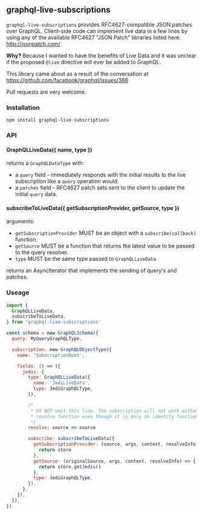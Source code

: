 ## graphql-live-subscriptions

`graphql-live-subscriptions` provides RFC4627-compatible JSON patches over GraphQL. Client-side code can implement live data in a few lines by using any of the available RFC4627 "JSON Patch" libraries listed here: http://jsonpatch.com/

**Why?** Because I wanted to have the benefits of Live Data and it was unclear if the proposed `@live` directive will ever be added to GraphQL.

This library came about as a result of the conversation at https://github.com/facebook/graphql/issues/386

Pull requests are very welcome.

### Installation
`npm install graphql-live-subscriptions`

### API

#### GraphQLLiveData({ name, type })

returns a `GraphQLDataType` with:
* a `query` field - immediately responds with the initial results to the live subscription like a `query` operation would.
* a `patches` field - RFC4627 patch sets sent to the client to update the initial `query` data.

#### subscribeToLiveData({ getSubscriptionProvider, getSource, type })

arguments:
* `getSubscriptionProvider` MUST be an object with a `subscribe(callback)` function.
* `getSource` MUST be a function that returns the latest value to be passed to the query resolver.
* `type` MUST be the same type passed to `GraphQLLiveData`

returns an AsyncIterator that implements the sending of query's and patches.

### Useage

```js
import {
  GraphQLLiveData,
  subscribeToLiveData,
} from 'graphql-live-subscriptions'

const schema = new GraphQLSchema({
  query: MyQueryGraphQLType,

  subscription: new GraphQLObjectType({
    name: 'SubscriptionRoot',

    fields: () => ({
      jedis: {
        type: GraphQLLiveData({
          name: 'JediLiveData',
          type: JediGraphQLType,
        }),

        /*
         * DO NOT omit this line. The subscription will not work without a
         * resolve function even though it is only an identity function.
         */
        resolve: source => source

        subscribe: subscribeToLiveData({
          getSubscriptionProvider: (source, args, context, resolveInfo) => {
            return store
          },
          getSource: (originalSource, args, context, resolveInfo) => {
            return store.getJedis()
          },
          type: JediGraphQLType,
        }),
      },
    }),
  }),
})
```
